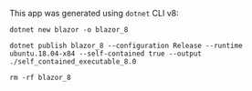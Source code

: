 This app was generated using `dotnet` CLI v8:
```
dotnet new blazor -o blazor_8

dotnet publish blazor_8 --configuration Release --runtime ubuntu.18.04-x84 --self-contained true --output ./self_contained_executable_8.0

rm -rf blazor_8
```
